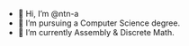 - 👋 Hi, I’m @ntn-a
- 👀 I’m pursuing a Computer Science degree.
- 🌱 I’m currently Assembly & Discrete Math.

<!---
ntn-a/ntn-a is a ✨ special ✨ repository because its `README.md` (this file) appears on your GitHub profile.
You can click the Preview link to take a look at your changes.
--->
